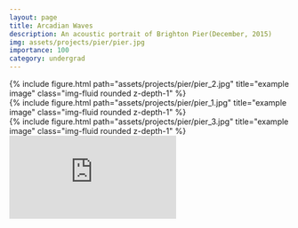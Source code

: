 ```yaml
---
layout: page
title: Arcadian Waves
description: An acoustic portrait of Brighton Pier(December, 2015)
img: assets/projects/pier/pier.jpg
importance: 100
category: undergrad
---
```

<div class="row">
    <div class="col-sm mt-1 mt-md-0">
        {% include figure.html path="assets/projects/pier/pier_2.jpg" title="example image" class="img-fluid rounded z-depth-1" %}
    </div>
</div>
<div class="row">
    <div class="col-sm mt-2 mt-md-0">
        {% include figure.html path="assets/projects/pier/pier_1.jpg" title="example image" class="img-fluid rounded z-depth-1" %}
    </div>
    <div class="col-sm mt-2 mt-md-0">
        {% include figure.html path="assets/projects/pier/pier_3.jpg" title="example image" class="img-fluid rounded z-depth-1" %}
    </div>
</div>

<div id="audio">
    <iframe frameborder="0" src="https://w.soundcloud.com/player/?url=https%3A//api.soundcloud.com/tracks/309873660&amp;color=d08770&amp;auto_play=false&amp;hide_related=true&amp;show_comments=false&amp;show_user=false&amp;show_reposts=false&amp;inverse=true&amp;font=Helvetica"></iframe>
</div>